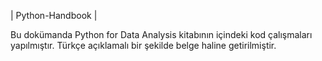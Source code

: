 
| Python-Handbook |

Bu dokümanda Python for Data Analysis kitabının içindeki kod çalışmaları yapılmıştır. Türkçe açıklamalı bir şekilde belge haline getirilmiştir.
